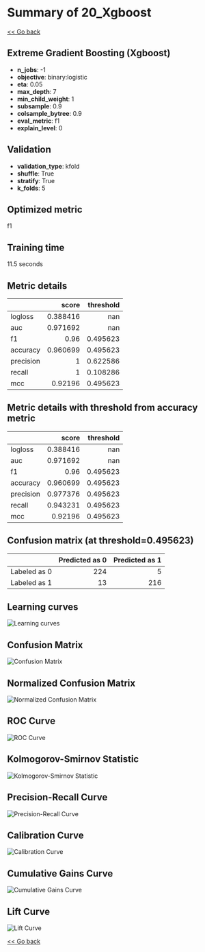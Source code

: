 # Summary of 20_Xgboost

[<< Go back](../README.md)


## Extreme Gradient Boosting (Xgboost)
- **n_jobs**: -1
- **objective**: binary:logistic
- **eta**: 0.05
- **max_depth**: 7
- **min_child_weight**: 1
- **subsample**: 0.9
- **colsample_bytree**: 0.9
- **eval_metric**: f1
- **explain_level**: 0

## Validation
 - **validation_type**: kfold
 - **shuffle**: True
 - **stratify**: True
 - **k_folds**: 5

## Optimized metric
f1

## Training time

11.5 seconds

## Metric details
|           |    score |   threshold |
|:----------|---------:|------------:|
| logloss   | 0.388416 |  nan        |
| auc       | 0.971692 |  nan        |
| f1        | 0.96     |    0.495623 |
| accuracy  | 0.960699 |    0.495623 |
| precision | 1        |    0.622586 |
| recall    | 1        |    0.108286 |
| mcc       | 0.92196  |    0.495623 |


## Metric details with threshold from accuracy metric
|           |    score |   threshold |
|:----------|---------:|------------:|
| logloss   | 0.388416 |  nan        |
| auc       | 0.971692 |  nan        |
| f1        | 0.96     |    0.495623 |
| accuracy  | 0.960699 |    0.495623 |
| precision | 0.977376 |    0.495623 |
| recall    | 0.943231 |    0.495623 |
| mcc       | 0.92196  |    0.495623 |


## Confusion matrix (at threshold=0.495623)
|              |   Predicted as 0 |   Predicted as 1 |
|:-------------|-----------------:|-----------------:|
| Labeled as 0 |              224 |                5 |
| Labeled as 1 |               13 |              216 |

## Learning curves
![Learning curves](learning_curves.png)
## Confusion Matrix

![Confusion Matrix](confusion_matrix.png)


## Normalized Confusion Matrix

![Normalized Confusion Matrix](confusion_matrix_normalized.png)


## ROC Curve

![ROC Curve](roc_curve.png)


## Kolmogorov-Smirnov Statistic

![Kolmogorov-Smirnov Statistic](ks_statistic.png)


## Precision-Recall Curve

![Precision-Recall Curve](precision_recall_curve.png)


## Calibration Curve

![Calibration Curve](calibration_curve_curve.png)


## Cumulative Gains Curve

![Cumulative Gains Curve](cumulative_gains_curve.png)


## Lift Curve

![Lift Curve](lift_curve.png)



[<< Go back](../README.md)
